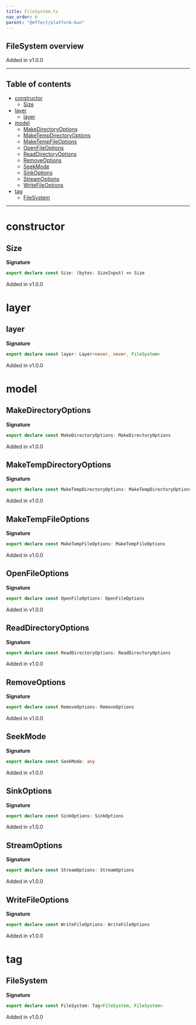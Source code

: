 ```yaml
---
title: FileSystem.ts
nav_order: 6
parent: "@effect/platform-bun"
---
```


## FileSystem overview

Added in v1.0.0

---

<h2 class="text-delta">Table of contents</h2>

- [constructor](#constructor)
  - [Size](#size)
- [layer](#layer)
  - [layer](#layer-1)
- [model](#model)
  - [MakeDirectoryOptions](#makedirectoryoptions)
  - [MakeTempDirectoryOptions](#maketempdirectoryoptions)
  - [MakeTempFileOptions](#maketempfileoptions)
  - [OpenFileOptions](#openfileoptions)
  - [ReadDirectoryOptions](#readdirectoryoptions)
  - [RemoveOptions](#removeoptions)
  - [SeekMode](#seekmode)
  - [SinkOptions](#sinkoptions)
  - [StreamOptions](#streamoptions)
  - [WriteFileOptions](#writefileoptions)
- [tag](#tag)
  - [FileSystem](#filesystem)

---

# constructor

## Size

**Signature**

```ts
export declare const Size: (bytes: SizeInput) => Size
```

Added in v1.0.0

# layer

## layer

**Signature**

```ts
export declare const layer: Layer<never, never, FileSystem>
```

Added in v1.0.0

# model

## MakeDirectoryOptions

**Signature**

```ts
export declare const MakeDirectoryOptions: MakeDirectoryOptions
```

Added in v1.0.0

## MakeTempDirectoryOptions

**Signature**

```ts
export declare const MakeTempDirectoryOptions: MakeTempDirectoryOptions
```

Added in v1.0.0

## MakeTempFileOptions

**Signature**

```ts
export declare const MakeTempFileOptions: MakeTempFileOptions
```

Added in v1.0.0

## OpenFileOptions

**Signature**

```ts
export declare const OpenFileOptions: OpenFileOptions
```

Added in v1.0.0

## ReadDirectoryOptions

**Signature**

```ts
export declare const ReadDirectoryOptions: ReadDirectoryOptions
```

Added in v1.0.0

## RemoveOptions

**Signature**

```ts
export declare const RemoveOptions: RemoveOptions
```

Added in v1.0.0

## SeekMode

**Signature**

```ts
export declare const SeekMode: any
```

Added in v1.0.0

## SinkOptions

**Signature**

```ts
export declare const SinkOptions: SinkOptions
```

Added in v1.0.0

## StreamOptions

**Signature**

```ts
export declare const StreamOptions: StreamOptions
```

Added in v1.0.0

## WriteFileOptions

**Signature**

```ts
export declare const WriteFileOptions: WriteFileOptions
```

Added in v1.0.0

# tag

## FileSystem

**Signature**

```ts
export declare const FileSystem: Tag<FileSystem, FileSystem>
```

Added in v1.0.0
